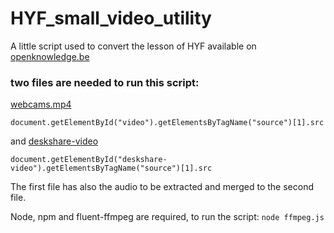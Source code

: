 # HYF_small_video_utility

A little  script used to convert the lesson of HYF available on [openknowledge.be](https://meet.openknowledge.be/playback/presentation/2.0/playback.html?meetingId=48966e92bc14f80c53d450f9e59dc77e812b2f8b-1605437686426)

### two files are needed to run this script:

[webcams.mp4](https://meet.openknowledge.be/presentation/48966e92bc14f80c53d450f9e59dc77e812b2f8b-1605437686426/video/webcams.mp4)

`document.getElementById("video").getElementsByTagName("source")[1].src`

and [deskshare-video](https://meet.openknowledge.be/presentation/48966e92bc14f80c5…d450f9e59dc77e812b2f8b-1605437686426/deskshare/deskshare.mp4)

`document.getElementById("deskshare-video").getElementsByTagName("source")[1].src`

The first file has also the audio to be extracted and merged to the second file.

Node, npm and fluent-ffmpeg are required, to run the script:
`node ffmpeg.js `

